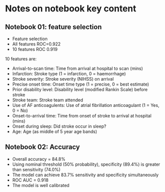 # Notes on notebook key content

## Notebook 01: feature selection

* Feature selection
* All features ROC=0.922
* 10 features ROC 0.919

10 features are:
* Arrival-to-scan time: Time from arrival at hospital to scan (mins)
* Infarction: Stroke type (1 = infarction, 0 = haemorrhage)
* Stroke severity: Stroke severity (NIHSS) on arrival
* Precise onset time: Onset time type (1 = precise, 0 = best estimate)
* Prior disability level: Disability level (modified Rankin Scale) before stroke
* Stroke team: Stroke team attended
* Use of AF anticoagulents: Use of atrial fibrillation anticoagulant (1 = Yes, 0 = No)
* Onset-to-arrival time: Time from onset of stroke to arrival at hospital (mins)
* Onset during sleep: Did stroke occur in sleep?
* Age: Age (as middle of 5 year age bands)

## Notebook 02: Accuracy

* Overall accuracy = 84.8%
* Using nominal threshold (50% probability), specificity (89.4%) is greater than sensitivity (74.0%)
* The model can achieve 83.7% sensitivity and specificity simultaneously
* ROC AUC = 0.918
* The model is well calibrated


